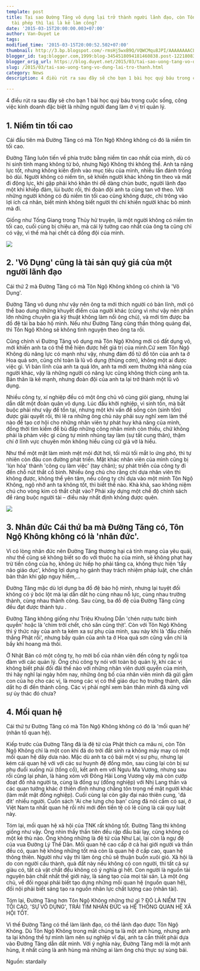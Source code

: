 ```yaml
---
template: post
title: Tại sao Đường Tăng vô dụng lại trở thành người lãnh đạo, còn Tôn Ngộ Không
  tài phép thì lại là kẻ làm công?
date: '2015-03-15T20:00:00.003+07:00'
author: Van-Duyet Le
tags: 
modified_time: '2015-03-15T20:00:52.502+07:00'
thumbnail: http://3.bp.blogspot.com/-rmsHj5wxB9Q/VQWCMqu8JPI/AAAAAAAACL8/45wkrTGVRLw/s1600/20141221221931-tai-sao-duong-tang-vo-dung0lai-tro-thanh-nguoi-lanh-dao-con-ton-ngo-khong-tai-phep-thi-lai-lam-ke-lam-cong-2-stardaily.jpg
blogger_id: tag:blogger.com,1999:blog-3454518094181460838.post-1221808387943578333
blogger_orig_url: https://blog.duyet.net/2015/03/tai-sao-uong-tang-vo-dung-lai-tro-thanh.html
slug: /2015/03/tai-sao-uong-tang-vo-dung-lai-tro-thanh.html
category: News
description: 4 điều rút ra sau đây sẽ cho bạn 1 bài học quý báu trong cuộc sống, công việc kinh doanh đặc biệt là những người đang làm ở vị trí quản lý.

---
```


4 điều rút ra sau đây sẽ cho bạn 1 bài học quý báu trong cuộc sống, công việc kinh doanh đặc biệt là những người đang làm ở vị trí quản lý.

## 1. Niềm tin tối cao ##
Cái đầu tiên mà Đường Tăng có mà Tôn Ngộ Không không có đó là niềm tin tối cao.

Đường Tăng luôn tiến về phía trước bằng niềm tin cao nhất của mình, dù có hi sinh tính mạng không từ bỏ, nhưng Ngộ Không thì không thể. Anh ta năng lực tốt, nhưng không kiên định vào mục tiêu của mình, nhiều lần đánh trống bỏ dùi. Người không có niềm tin, sẽ khiến người khác không tin theo và mất đi động lực, khi gặp phải khó khăn thì dễ dàng chùn bước, người lãnh đạo một khi khiếp đảm, lùi bước rồi, thì đoàn đội anh ta cũng tan vỡ theo. Với những người không có đủ niềm tin tối cao cũng không được, chỉ trông vào lợi ích cá nhân, biết mình không biết người thì chỉ khiến người khác bỏ mình mà đi.

Giống như Tống Giang trong Thủy hử truyện, là một người không có niềm tin tối cao, cuối cùng bị chiêu an, mà cái lý tưởng cao nhất của ông ta cũng chỉ có vậy, vì thế mà hại chết cả đồng đội của mình.

![](http://3.bp.blogspot.com/-rmsHj5wxB9Q/VQWCMqu8JPI/AAAAAAAACL8/45wkrTGVRLw/s1600/20141221221931-tai-sao-duong-tang-vo-dung0lai-tro-thanh-nguoi-lanh-dao-con-ton-ngo-khong-tai-phep-thi-lai-lam-ke-lam-cong-2-stardaily.jpg)

## 2. 'Vô Dụng' cũng là tài sản quý giá của một người lãnh đạo  

Cái thứ 2 mà Đường Tăng có mà Tôn Ngộ Không không có chính là 'Vô Dụng'.

Đường Tăng vô dụng như vậy nên ông ta mới thích người có bản lĩnh, mới có thể bao dung những khuyết điểm của người khác (cũng vì như vậy nên phần lớn những chuyên gia kỹ thuật không làm nổi ông chủ), và mới tìm được ba đồ đệ tài ba bảo hộ mình. Nếu như Đường Tăng cũng thần thông quảng đại, thì Tôn Ngộ Không sẽ không tình nguyện theo ông ta rồi. 

Cũng chính vì Đường Tăng vô dụng mà Tôn Ngộ Không mới có đất dụng võ, mới khiến anh ta có thể thể hiện được hết giá trị của mình.Cứ xem Tôn Ngộ Không dù năng lực có mạnh như vậy, nhưng đám đồ tử đồ tôn của anh ta ở Hoa quả sơn, cũng chỉ toàn là lũ vô dụng (thùng cơm), không một ai được việc gì. Vì bản lĩnh của anh ta quá lớn, anh ta mới xem thường khả năng của người khác, vậy là những người có năng lực cũng không thích cùng anh ta. Bản thân là kẻ mạnh, nhưng đoàn đội của anh ta lại trở thành một lũ vô dụng.

Nhiều công ty, xí nghiệp đều có một ông chủ vô cùng giỏi giang, nhưng lại dẫn dắt một đoàn quân vô dụng. Lúc đầu khởi nghiệp, vì sinh tồn, mà bắt buộc phải như vậy để tồn tại, nhưng một khi vấn đề sống còn (sinh tồn) được giải quyết rồi, thì lẽ ra những ông chủ này phải suy nghĩ xem làm thế nào để tạo cơ hội cho những nhân viên tự phát huy khả năng của mình, đồng thời tìm kiếm để bù đắp những công nhân mình còn thiếu, chứ không phải là phàm việc gì cũng tự mình nhúng tay làm (sự tất cung thân), thậm chí ở lĩnh vực chuyên môn không hiểu cũng cứ giả vờ là hiểu.

Như thế một mặt làm mình mệt mỏi đứt hơi, tối mũi tối mắt lo ứng phó, thì tự nhiên còn đâu con đường phát triển. Mặt khác nhân viên của mình cũng bị 'lùn hóa' thành 'công cụ làm việc' (tay chân); sự phát triển của công ty đi đến chỗ nút thắt cổ bình. Nhiều ông chủ cho rằng chỉ dựa nhân viên thì không được, không thể yên tâm, nếu công ty chỉ dựa vào một mình Tôn Ngộ Không, ngộ nhỡ anh ta không tốt, thì biết thế nào. Khà khà, sao không niệm chú cho vòng kim cô thắt chặt vào? Phải xây dựng một chế độ chính sách để ràng buộc người tài – điều này nhất định không được quên.

![](http://2.bp.blogspot.com/-DqKWbbzYlw8/VQWCVlwLQhI/AAAAAAAACME/3srmY4oQVxg/s1600/20141221221935-tai-sao-duong-tang-vo-dung0lai-tro-thanh-nguoi-lanh-dao-con-ton-ngo-khong-tai-phep-thi-lai-lam-ke-lam-cong-4-stardaily.jpg)

## 3. Nhân đức Cái thứ ba mà Đường Tăng có, Tôn Ngộ Không không có là 'nhân đức'. 

Vì có lòng nhân đức nên Đường Tăng thương hại cả tính mạng của yêu quái, như thế cũng sẽ không biết so đo với thuộc hạ của mình, sẽ không phạt hay trừ tiền công của họ, không ức hiếp họ phải tăng ca, không thực hiện 'tẩy não giáo dục', không lợi dụng họ gánh thay trách nhiệm pháp luật, che chắn bản thân khi gặp nguy hiểm,... 

Đường Tăng mặc dù lợi dụng ba đồ đệ bảo hộ mình, nhưng lại tuyệt đối không có ý bóc lột mà lại dẫn dắt họ cùng nhau nỗ lực, cùng nhau trưởng thành, cùng nhau thành công. Sau cùng, ba đồ đệ của Đường Tăng cũng đều đạt được thành tựu . 

Đường Tăng không giống như Triệu Khuông Dẫn 'chén rượu tước binh quyền' hoặc là 'chim trời chết, chó săn cũng thịt'. Còn với Tôn Ngộ Không thì ý thức này của anh ta kém xa sư phụ của mình, sau này khi là 'đấu chiến thắng Phật rồi', nhưng bầy quân của anh ta ở Hoa quả sơn cũng vẫn chỉ là bầy khỉ hoang mà thôi.

Ở Nhật Bản có một công ty, họ mời bố của nhân viên đến công ty ngồi tọa đàm với các quản lý. Ông chủ công ty nói với toàn bộ quản lý, khi các vị không biết phải đối đãi thế nào với những nhân viên dưới quyền của mình, thì hãy nghĩ lại ngày hôm nay, những ông bố của nhân viên mình đã gửi gắm con của họ cho các vị, là mong các vị có thể giáo dục họ trưởng thành, dẫn dắt họ đi đến thành công. Các vị phải nghĩ xem bản thân mình đã xứng với sự ủy thác đó chưa?

## 4. Mối quan hệ 

Cái thứ tư Đường Tăng có mà Tôn Ngộ Không không có đó là 'mối quan hệ' (nhân tố quan hệ).

Kiếp trước của Đường Tăng đã là đệ tử của Phật thích ca mâu ni, còn Tôn Ngộ Không chỉ là một con khỉ đá do trời đất sinh ra không mảy may có một mối quan hệ dây dưa nào. Mặc dù anh ta có bái một vị sư phụ, nhưng lại kém cái quan hệ với với các sư huynh đệ đồng môn, sau cùng lại còn bị sư phụ đuổi xuống núi (tống cổ), kết anh em với Ngưu Ma Vương, nhưng sau rồi cũng lại phản, là hàng xóm với Đông Hải Long Vương vậy mà còn cướp đoạt đồ nhà người ta, cùng là đồng sự (đồng nghiệp) với Nhị Lang thần và các quan tướng khác ở thiên đình nhưng chẳng tôn trọng nể mặt người khác (làm mất mặt đồng nghiệp). Cuối cùng lại còn gây đại náo thiên cung, 'đá đít' nhiều người. Cuốn sách 'Ai che lưng cho bạn' cũng đã nói cấm có sai, ở Việt Nam ta nhất quan hệ rồi nhì mới đến tiền tệ có lẽ cũng là cái quy luật này. 

Tóm lại, mối quan hệ xã hội của TNK rất không tốt. Đường Tăng thì không giống như vậy. Ông nhìn thấy thần tiên đều rập đầu bái lạy, cũng không có một kẻ thù nào. Ông không những là đệ tử của Như Lai, lại còn là ngự đệ của vua Đường Lý Thế Dân. Mối quan hệ cao cấp ở cả hai giới người và thần đều có, quan hệ không những tốt mà còn là quan hệ ở cấp cao, quan hệ thông thiên. Người như vậy thì làm ông chủ sẽ thuận buồn xuôi gió. Xã hội là do con người cấu thành, quả đất này nếu không có con người, thì tất cả sự giàu có, tất cả vật chất đều không có ý nghĩa gì hết. Con người là nguồn tài nguyên bản chất nhất thế giới này, là sáng tạo của mọi tài sản. Là một ông chủ, về đối ngoại phải biết tạo dựng những mối quan hệ (nguồn quan hệ), đối nội phải biết sáng tạo ra nguồn nhân lực chất lượng cao (nhân tài).

Tóm lại, Đường Tăng hơn Tôn Ngộ Không những thứ gì ? ĐÓ LÀ NIỀM TIN TỐI CAO, 'SỰ VÔ DỤNG', TRÁI TIM NHÂN ĐỨC và HỆ THỐNG QUAN HỆ XÃ HỘI TỐT. 

Vì thế Đường Tăng có thể làm lãnh đạo, có thể lãnh đạo được Tôn Ngộ Không. Dù Tôn Ngộ Không trong mắt chúng ta là một anh hùng, nhưng anh ta lại không thể tự mình làm nên sự nghiệp vĩ đại, anh ta cần thiết phải dựa vào Đường Tăng dẫn dắt mình. Với ý nghĩa này, Đường Tăng mới là một anh hùng, ít nhất cũng là anh hùng mà những ai làm ông chủ thực sự sùng bái.

Nguồn: stardaily
